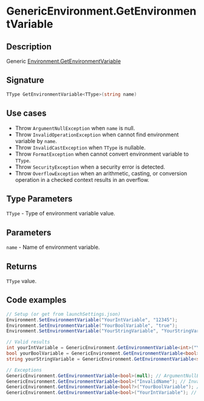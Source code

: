# GenericEnvironment.GetEnvironmentVariable

## Description
Generic [Environment.GetEnvironmentVariable](https://learn.microsoft.com/en-us/dotnet/api/system.environment.getenvironmentvariable?view=net-7.0)

## Signature
```cs
TType GetEnvironmentVariable<TType>(string name)
```

## Use cases
* Throw `ArgumentNullException` when `name` is null.
* Throw `InvalidOperationException` when cannot find environment variable by `name`.
* Throw `InvalidCastException` when `TType` is nullable.
* Throw `FormatException` when cannot convert environment variable to `TType`.
* Throw `SecurityException` when a security error is detected.
* Throw `OverflowException` when an arithmetic, casting, or conversion operation in a checked context results in an overflow.

## Type Parameters
`TType` - Type of environment variable value.

## Parameters
`name` - Name of environment variable.

## Returns
`TType` value.

## Code examples
``` cs
// Setup (or get from launchSettings.json)
Environment.SetEnvironmentVariable("YourIntVariable", "12345");
Environment.SetEnvironmentVariable("YourBoolVariable", "true");
Environment.SetEnvironmentVariable("YourStringVariable", "YourStringVariable");

// Valid results
int yourIntVariable = GenericEnvironment.GetEnvironmentVariable<int>("YourIntVariable"); // 12345
bool yourBoolVariable = GenericEnvironment.GetEnvironmentVariable<bool>("YourBoolVariable"); // true
string yourStringVariable = GenericEnvironment.GetEnvironmentVariable<string>("YourStringVariable"); // "YourStringVariable"

// Exceptions
GenericEnvironment.GetEnvironmentVariable<bool>(null); // ArgumentNullException because name parameter is null.
GenericEnvironment.GetEnvironmentVariable<bool>("InvalidName"); // InvalidOperationException because variable not found by name.
GenericEnvironment.GetEnvironmentVariable<bool?>("YourBoolVariable"); // InvalidCastException because type is nullable (bool?)
GenericEnvironment.GetEnvironmentVariable<bool>("YourIntVariable"); // FormatException because cannot convert variable to type (bool -> int)
```